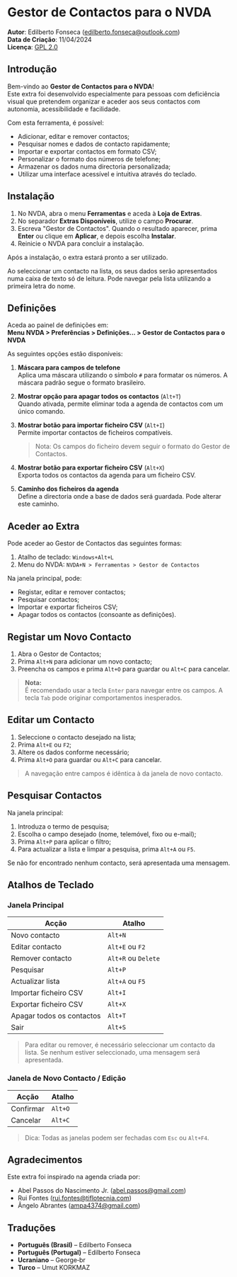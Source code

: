 # Gestor de Contactos para o NVDA

**Autor**: Edilberto Fonseca (<edilberto.fonseca@outlook.com>)  
**Data de Criação**: 11/04/2024  
**Licença**: [GPL 2.0](https://www.gnu.org/licenses/gpl-2.0.html)

## Introdução

Bem-vindo ao **Gestor de Contactos para o NVDA**!  
Este extra foi desenvolvido especialmente para pessoas com deficiência visual que pretendem organizar e aceder aos seus contactos com autonomia, acessibilidade e facilidade.

Com esta ferramenta, é possível:

- Adicionar, editar e remover contactos;
- Pesquisar nomes e dados de contacto rapidamente;
- Importar e exportar contactos em formato CSV;
- Personalizar o formato dos números de telefone;
- Armazenar os dados numa directoria personalizada;
- Utilizar uma interface acessível e intuitiva através do teclado.

## Instalação

1. No NVDA, abra o menu **Ferramentas** e aceda à **Loja de Extras**.
2. No separador **Extras Disponíveis**, utilize o campo **Procurar**.
3. Escreva "Gestor de Contactos". Quando o resultado aparecer, prima **Enter** ou clique em **Aplicar**, e depois escolha **Instalar**.
4. Reinicie o NVDA para concluir a instalação.

Após a instalação, o extra estará pronto a ser utilizado.

Ao seleccionar um contacto na lista, os seus dados serão apresentados numa caixa de texto só de leitura. Pode navegar pela lista utilizando a primeira letra do nome.

## Definições

Aceda ao painel de definições em:  
**Menu NVDA > Preferências > Definições... > Gestor de Contactos para o NVDA**

As seguintes opções estão disponíveis:

1. **Máscara para campos de telefone**  
   Aplica uma máscara utilizando o símbolo `#` para formatar os números. A máscara padrão segue o formato brasileiro.

2. **Mostrar opção para apagar todos os contactos** (`Alt+T`)  
   Quando ativada, permite eliminar toda a agenda de contactos com um único comando.

3. **Mostrar botão para importar ficheiro CSV** (`Alt+I`)  
   Permite importar contactos de ficheiros compatíveis.  
   > Nota: Os campos do ficheiro devem seguir o formato do Gestor de Contactos.

4. **Mostrar botão para exportar ficheiro CSV** (`Alt+X`)  
   Exporta todos os contactos da agenda para um ficheiro CSV.

5. **Caminho dos ficheiros da agenda**  
   Define a directoria onde a base de dados será guardada. Pode alterar este caminho.

## Aceder ao Extra

Pode aceder ao Gestor de Contactos das seguintes formas:

1. Atalho de teclado: `Windows+Alt+L`  
2. Menu do NVDA: `NVDA+N > Ferramentas > Gestor de Contactos`

Na janela principal, pode:

- Registar, editar e remover contactos;
- Pesquisar contactos;
- Importar e exportar ficheiros CSV;
- Apagar todos os contactos (consoante as definições).

## Registar um Novo Contacto

1. Abra o Gestor de Contactos;
2. Prima `Alt+N` para adicionar um novo contacto;
3. Preencha os campos e prima `Alt+O` para guardar ou `Alt+C` para cancelar.

> **Nota:**  
> É recomendado usar a tecla `Enter` para navegar entre os campos. A tecla `Tab` pode originar comportamentos inesperados.

## Editar um Contacto

1. Seleccione o contacto desejado na lista;
2. Prima `Alt+E` ou `F2`;
3. Altere os dados conforme necessário;
4. Prima `Alt+O` para guardar ou `Alt+C` para cancelar.

> A navegação entre campos é idêntica à da janela de novo contacto.

## Pesquisar Contactos

Na janela principal:

1. Introduza o termo de pesquisa;
2. Escolha o campo desejado (nome, telemóvel, fixo ou e-mail);
3. Prima `Alt+P` para aplicar o filtro;
4. Para actualizar a lista e limpar a pesquisa, prima `Alt+A` ou `F5`.

Se não for encontrado nenhum contacto, será apresentada uma mensagem.

## Atalhos de Teclado

### Janela Principal

| Acção                        | Atalho              |
|-----------------------------|---------------------|
| Novo contacto               | `Alt+N`             |
| Editar contacto             | `Alt+E` ou `F2`     |
| Remover contacto            | `Alt+R` ou `Delete` |
| Pesquisar                   | `Alt+P`             |
| Actualizar lista            | `Alt+A` ou `F5`     |
| Importar ficheiro CSV       | `Alt+I`             |
| Exportar ficheiro CSV       | `Alt+X`             |
| Apagar todos os contactos   | `Alt+T`             |
| Sair                        | `Alt+S`             |

> Para editar ou remover, é necessário seleccionar um contacto da lista. Se nenhum estiver seleccionado, uma mensagem será apresentada.

### Janela de Novo Contacto / Edição

| Acção     | Atalho  |
|-----------|---------|
| Confirmar | `Alt+O` |
| Cancelar  | `Alt+C` |

> Dica: Todas as janelas podem ser fechadas com `Esc` ou `Alt+F4`.

## Agradecimentos

Este extra foi inspirado na agenda criada por:

- Abel Passos do Nascimento Jr. (<abel.passos@gmail.com>)  
- Rui Fontes (<rui.fontes@tiflotecnia.com>)  
- Ângelo Abrantes (<ampa4374@gmail.com>)

## Traduções

- **Português (Brasil)** – Edilberto Fonseca  
- **Português (Portugal)** – Edilberto Fonseca  
- **Ucraniano** – George‑br  
- **Turco** – Umut KORKMAZ
